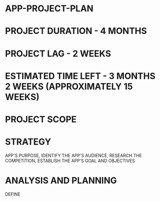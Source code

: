 # APP-PROJECT-PLAN
# PROJECT DURATION - 4 MONTHS
# PROJECT LAG - 2 WEEKS
# ESTIMATED TIME LEFT - 3 MONTHS 2 WEEKS (APPROXIMATELY 15 WEEKS)
# PROJECT SCOPE

# STRATEGY
APP'S PURPOSE,
IDENTIFY THE APP'S AUDIENCE,
RESEARCH THE COMPETITION,
ESTABLISH THE APP'S GOAL AND OBJECTIVES

# ANALYSIS AND PLANNING 
DEFINE 


